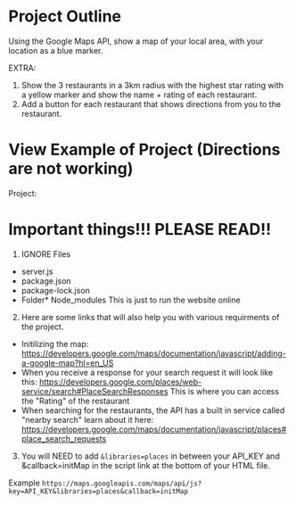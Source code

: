 # Project Outline
Using the Google Maps API, show a map of your local area, with your location as a blue marker.

EXTRA:

1. Show the 3 restaurants in a 3km radius with the highest star rating with a yellow marker and show the name + rating of each restaurant.   
2. Add a button for each restaurant that shows directions from you to the restaurant. 

# View Example of Project (Directions are not working) 
Project: 

# Important things!!! PLEASE READ!!

1. IGNORE Files
- server.js
- package.json
- package-lock.json
- Folder* Node_modules
This is just to run the website online

2. Here are some links that will also help you with various requirments of the project. 
- Initilizing the map: https://developers.google.com/maps/documentation/javascript/adding-a-google-map?hl=en_US  
- When you receive a response for your search request it will look like this: https://developers.google.com/places/web-service/search#PlaceSearchResponses This is where you can access the "Rating" of the restaurant
- When searching for the restaurants, the API has a built in service called "nearby search" learn about it here: https://developers.google.com/maps/documentation/javascript/places#place_search_requests

3. You will NEED to add `&libraries=places` in between your API_KEY and &callback=initMap in the script link at the bottom of your HTML file. 

Example `https://maps.googleapis.com/maps/api/js?key=API_KEY&libraries=places&callback=initMap`
